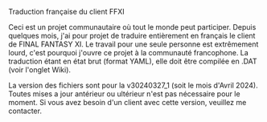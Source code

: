 Traduction française du client FFXI

Ceci est un projet communautaire où tout le monde peut participer. Depuis quelques mois, j'ai pour projet de traduire entièrement en français le client de FINAL FANTASY XI. Le travail pour une seule personne est extrêmement lourd, c'est pourquoi j'ouvre ce projet à la communauté francophone. La traduction étant en état brut (format YAML), elle doit être compilée en .DAT (voir l'onglet Wiki).

La version des fichiers sont pour la v30240327_1 (soit le mois d'Avril 2024). Toutes mises a jour antérieur ou ultérieur n'est pas nécessaire pour le moment. Si vous avez besoin d'un client avec cette version, veuillez me contacter.
